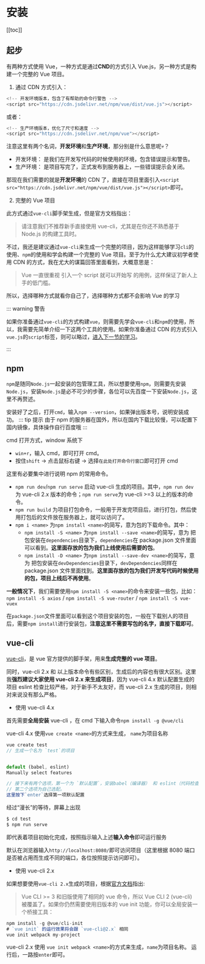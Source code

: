 # 安装

[[toc]]

## 起步

有两种方式使用 Vue，一种方式是通过**CND**的方式引入 Vue.js，另一种方式是构建一个完整的 Vue 项目。

1. 通过 CDN 方式引入：

```javascript
<!-- 开发环境版本，包含了有帮助的命令行警告 -->
<script src="https://cdn.jsdelivr.net/npm/vue/dist/vue.js"></script>
```

或者：

```javascript
<!-- 生产环境版本，优化了尺寸和速度 -->
<script src="https://cdn.jsdelivr.net/npm/vue"></script>
```

注意这里有两个名词，**开发环境**和**生产环境**，那分别是什么意思呢:skull:？

- 开发环境： 是我们在开发写代码的时候使用的环境，包含错误提示和警告。
- 生产环境： 是项目写完了，正式发布到服务器上，一些错误提示会关闭。

那现在我们需要的就是**开发环境**的 CDN 了，直接在项目里面引入`<script src="https://cdn.jsdelivr.net/npm/vue/dist/vue.js"></script>`即可。

2. 完整的 Vue 项目

此方式通过`vue-cli`脚手架生成，但是官方文档指出：

> 请注意我们不推荐新手直接使用 vue-cli，尤其是在你还不熟悉基于 Node.js 的构建工具时。

不过，我还是建议通过`vue-cli`来生成一个完整的项目，因为这样能够学习`cli`的使用、`npm`的使用和学会构建一个完整的 Vue 项目。至于为什么尤大建议初学者使用 CDN 的方式，我在尤大的谋篇回答里面看到，大概意思是：

> Vue 一直很重视 引入一个 script 就可以开始写 的用例，这样保证了新人上手的低门槛。

所以，选择哪种方式就看你自己了，选择哪种方式都不会影响 Vue 的学习

::: warning 警告

如果你准备通过`vue-cli`的方式构建`vue`，则需要先学会`vue-cli`和`npm`的使用，所以，我需要先简单介绍一下这两个工具的使用。如果你准备通过 CDN 的方式引入`vue.js`的`script`标签，则可以略过，[进入下一节的学习](/introduce/introduce.html)。

:::

## npm

`npm`是随同`Node.js`一起安装的包管理工具，所以想要使用`npm`，则需要先安装`Node.js`，安装`Node.js`是必不可少的步骤，各位可以先百度一下安装`Node.js`，这里不再赘述。

安装好了之后，打开`cmd`，输入`npm --version`，如果弹出版本号，说明安装成功。
::: tip 提示
由于 npm 的服务器在国外，所以在国内下载比较慢，可以配置下国内镜像，具体操作自行百度哦
:::

cmd 打开方式，window 系统下

- `win+r`，输入 cmd，即可打开 cmd。
- 按住`shift` -> 点击鼠标右键 -> 选择`在此处打开命令行窗口`即可打开 cmd

这里有必要集中进行说明 npm 的常用命令。

- `npm run dev`/`npm run serve` 启动 vue-cli 生成的项目。其中，`npm run dev`为 vue-cli 2.x 版本的命令；`npm run serve`为 vue-cli >=3 以上的版本的命令。
- `npm run build` 为项目打包命令，一般用于开发完项目后，进行打包，然后使用打包后的文件放在服务器上，就可以访问了。
- `npm i <name>` 为`npm install <name>`的简写，意为包的下载命令。其中：
  - `npm install -S <name>` 为`npm install --save <name>`的简写，意为 把包安装在`dependencies`目录下，`dependencies`在 package.json 文件里面可以看到。**这里面存放的包为我们上线使用后需要的包**。
  - `npm install -D <name>` 为`npm install --save-dev <name>`的简写，意为 把包安装在`devDependencies`目录下，`devDependencies`同样在 package.json 文件里面找到。**这里面存放的包为我们开发写代码时候使用的包，项目上线后不再使用**。

**一般情况下**，我们需要使用`npm install -S <name>`的命令来安装一些包，比如： `npm install -S axios` / `npm install -S vue-router` / `npm install -S vue-vuex`

在`package.json`文件里面可以看到这个项目安装的包，一般在下载别人的项目后，需要`npm install`进行安装包，**注意这里不需要写包的名字，直接下载即可**。

## vue-cli

[vue-cli](https://cli.vuejs.org/zh/)，是 vue 官方提供的脚手架，用来**生成完整的 vue 项目**。

同时，vue-cli 2.x 和 以上版本命令有些区别，生成后的内容也有很大区别。这里我**强烈建议大家使用 vue-cli 2.x 来生成项目**，因为 vue-cli 4.x 默认配置生成的项目 eslint 检查比较严格，对于新手不太友好，而 vue-cli 2.x 生成的项目，则相对来说没有那么严格。

- 使用 vue-cli 4.x

首先需要**全局安装** vue-cli ，在 cmd 下输入命令`npm install -g @vue/cli`

vue-cli 4.x 使用`vue create <name>`的方式来生成， `name`为项目名称

```js
vue create test
// 生成一个名为 `test`的项目


default (babel, eslint)
Manually select features

// 接下来有两个选项，第一个为 `默认配置`，安装babel（编译器） 和 eslint（代码检查）
// 第二个选项为自己选配。
这里按下`enter`选择第一项默认配置
```

经过“漫长”的等待，屏幕上出现

```js
$ cd test
$ npm run serve
```

即代表着项目初始化完成，按照指示输入上述**输入命令**即可运行服务

默认在浏览器输入`http://localhost:8080/`即可访问项目（这里根据 8080 端口是否被占用而生成不同的端口，各位按照提示访问即可）。

- 使用 vue-cli 2.x

如果想要使用`vue-cli 2.x`生成的项目，根据[官方文档](https://cli.vuejs.org/zh/guide/creating-a-project.html#%E6%8B%89%E5%8F%96-2-x-%E6%A8%A1%E6%9D%BF-%E6%97%A7%E7%89%88%E6%9C%AC)指出:

> Vue CLI >= 3 和旧版使用了相同的 vue 命令，所以 Vue CLI 2 (vue-cli) 被覆盖了。如果你仍然需要使用旧版本的 vue init 功能，你可以全局安装一个桥接工具：

```js
npm install -g @vue/cli-init
# `vue init` 的运行效果将会跟 `vue-cli@2.x` 相同
vue init webpack my-project
```

vue-cli 2.x 使用 `vue init webpack <name>`的方式来生成，`name`为项目名称。 运行后，一路按`enter`即可。
